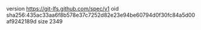 version https://git-lfs.github.com/spec/v1
oid sha256:435ac33aa6f8b578e37c7252d82e23e94be60794d0f30fc84a5d00af9242189d
size 2349
